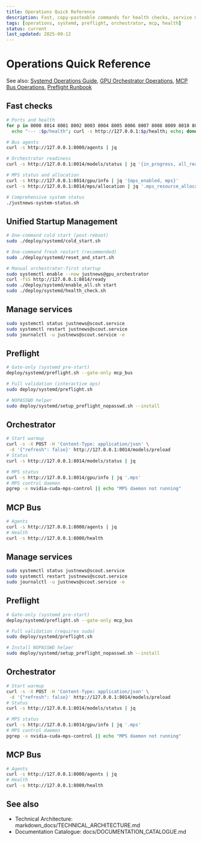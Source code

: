 ```yaml
---
title: Operations Quick Reference
description: Fast, copy-pasteable commands for health checks, service management, preflight gating, GPU orchestrator, and MCP bus operations in production.
tags: [operations, systemd, preflight, orchestrator, mcp, health]
status: current
last_updated: 2025-09-12
---
```


# Operations Quick Reference

See also: [Systemd Operations Guide](OPERATOR_GUIDE_SYSTEMD.md), [GPU Orchestrator Operations](GPU_ORCHESTRATOR_OPERATIONS.md), [MCP Bus Operations](MCP_BUS_OPERATIONS.md), [Preflight Runbook](preflight_runbook.md)

## Fast checks
```bash
# Ports and health
for p in 8000 8014 8001 8002 8003 8004 8005 8006 8007 8008 8009 8010 8011 8012; do 
  echo "--- :$p/health"; curl -s http://127.0.0.1:$p/health; echo; done

# Bus agents
curl -s http://127.0.0.1:8000/agents | jq

# Orchestrator readiness
curl -s http://127.0.0.1:8014/models/status | jq '{in_progress, all_ready, summary}'

# MPS status and allocation
curl -s http://127.0.0.1:8014/gpu/info | jq '{mps_enabled, mps}'
curl -s http://127.0.0.1:8014/mps/allocation | jq '.mps_resource_allocation.system_summary'

# Comprehensive system status
./justnews-system-status.sh
```

## Unified Startup Management
```bash
# One-command cold start (post-reboot)
sudo ./deploy/systemd/cold_start.sh

# One-command fresh restart (recommended)
sudo ./deploy/systemd/reset_and_start.sh

# Manual orchestrator-first startup
sudo systemctl enable --now justnews@gpu_orchestrator
curl -fsS http://127.0.0.1:8014/ready
sudo ./deploy/systemd/enable_all.sh start
sudo ./deploy/systemd/health_check.sh
```

## Manage services
```bash
sudo systemctl status justnews@scout.service
sudo systemctl restart justnews@scout.service
sudo journalctl -u justnews@scout.service -e
```

## Preflight
```bash
# Gate-only (systemd pre-start)
deploy/systemd/preflight.sh --gate-only mcp_bus

# Full validation (interactive ops)
sudo deploy/systemd/preflight.sh

# NOPASSWD helper
sudo deploy/systemd/setup_preflight_nopasswd.sh --install
```

## Orchestrator
```bash
# Start warmup
curl -s -X POST -H 'Content-Type: application/json' \
 -d '{"refresh": false}' http://127.0.0.1:8014/models/preload
# Status
curl -s http://127.0.0.1:8014/models/status | jq

# MPS status
curl -s http://127.0.0.1:8014/gpu/info | jq '.mps'
# MPS control daemon
pgrep -x nvidia-cuda-mps-control || echo "MPS daemon not running"
```

## MCP Bus
```bash
# Agents
curl -s http://127.0.0.1:8000/agents | jq
# Health
curl -s http://127.0.0.1:8000/health
```

## Manage services
```bash
sudo systemctl status justnews@scout.service
sudo systemctl restart justnews@scout.service
sudo journalctl -u justnews@scout.service -e
```

## Preflight
```bash
# Gate-only (systemd pre-start)
deploy/systemd/preflight.sh --gate-only mcp_bus

# Full validation (requires sudo)
sudo deploy/systemd/preflight.sh

# Install NOPASSWD helper
sudo deploy/systemd/setup_preflight_nopasswd.sh --install
```

## Orchestrator
```bash
# Start warmup
curl -s -X POST -H 'Content-Type: application/json' \
 -d '{"refresh": false}' http://127.0.0.1:8014/models/preload
# Status
curl -s http://127.0.0.1:8014/models/status | jq

# MPS status
curl -s http://127.0.0.1:8014/gpu/info | jq '.mps'
# MPS control daemon
pgrep -x nvidia-cuda-mps-control || echo "MPS daemon not running"
```

## MCP Bus
```bash
# Agents
curl -s http://127.0.0.1:8000/agents | jq
# Health
curl -s http://127.0.0.1:8000/health
```

## See also

- Technical Architecture: markdown_docs/TECHNICAL_ARCHITECTURE.md
- Documentation Catalogue: docs/DOCUMENTATION_CATALOGUE.md

